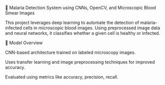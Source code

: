 🦠 Malaria Detection System using CNNs, OpenCV, and Microscopic Blood Smear Images

This project leverages deep learning to automate the detection of malaria-infected cells in microscopic blood images. Using preprocessed image data and neural networks, it classifies whether a given cell is healthy or infected.

🧠 Model Overview

CNN-based architecture trained on labeled microscopy images.

Uses transfer learning and image preprocessing techniques for improved accuracy.

Evaluated using metrics like accuracy, precision, recall.
